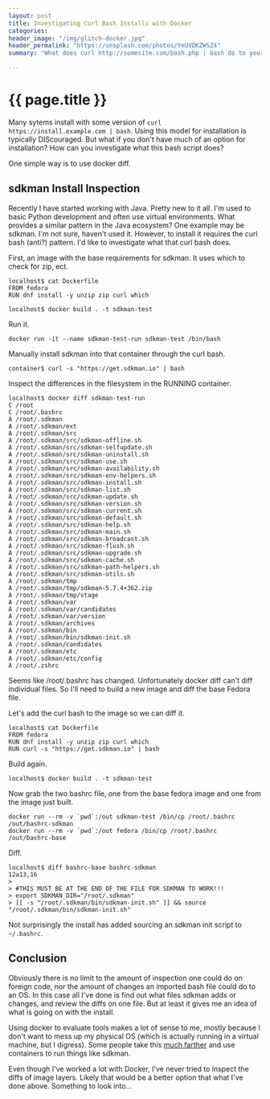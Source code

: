 ```yaml
---
layout: post
title: Investigating Curl Bash Installs with Docker
categories:
header_image: "/img/glitch-docker.jpg"
header_permalink: "https://unsplash.com/photos/YeUVDKZWSZ4"
summary: "What does curl http://somesite.com/bash.php | bash do to your system?"

---
```


# {{ page.title }}

Many sytems install with some version of `curl https://install.example.com | bash`. Using this model for installation is typically DIScouraged. But what if you don't have much of an option for installation? How can you investigate what this bash script does?

One simple way is to use docker diff.

## sdkman Install Inspection

Recently I have started working with Java. Pretty new to it all. I'm used to basic Python development and often use virtual environments. What provides a similar pattern in the Java ecosystem? One example may be sdkman. I'm not sure, haven't used it. However, to install it requires the curl bash (anti?) pattern. I'd like to investigate what that curl bash does.

First, an image with the base requirements for sdkman. It uses which to check for zip, ect.

```
localhost$ cat Dockerfile 
FROM fedora
RUN dnf install -y unzip zip curl which
```

```
localhost$ docker build . -t sdkman-test
```

Run it.

```
docker run -it --name sdkman-test-run sdkman-test /bin/bash
```

Manually install sdkman into that container through the curl bash.

```
container$ curl -s "https://get.sdkman.io" | bash 
```

Inspect the differences in the filesystem in the RUNNING container.

```
localhost$ docker diff sdkman-test-run
C /root
C /root/.bashrc
A /root/.sdkman
A /root/.sdkman/ext
A /root/.sdkman/src
A /root/.sdkman/src/sdkman-offline.sh
A /root/.sdkman/src/sdkman-selfupdate.sh
A /root/.sdkman/src/sdkman-uninstall.sh
A /root/.sdkman/src/sdkman-use.sh
A /root/.sdkman/src/sdkman-availability.sh
A /root/.sdkman/src/sdkman-env-helpers.sh
A /root/.sdkman/src/sdkman-install.sh
A /root/.sdkman/src/sdkman-list.sh
A /root/.sdkman/src/sdkman-update.sh
A /root/.sdkman/src/sdkman-version.sh
A /root/.sdkman/src/sdkman-current.sh
A /root/.sdkman/src/sdkman-default.sh
A /root/.sdkman/src/sdkman-help.sh
A /root/.sdkman/src/sdkman-main.sh
A /root/.sdkman/src/sdkman-broadcast.sh
A /root/.sdkman/src/sdkman-flush.sh
A /root/.sdkman/src/sdkman-upgrade.sh
A /root/.sdkman/src/sdkman-cache.sh
A /root/.sdkman/src/sdkman-path-helpers.sh
A /root/.sdkman/src/sdkman-utils.sh
A /root/.sdkman/tmp
A /root/.sdkman/tmp/sdkman-5.7.4+362.zip
A /root/.sdkman/tmp/stage
A /root/.sdkman/var
A /root/.sdkman/var/candidates
A /root/.sdkman/var/version
A /root/.sdkman/archives
A /root/.sdkman/bin
A /root/.sdkman/bin/sdkman-init.sh
A /root/.sdkman/candidates
A /root/.sdkman/etc
A /root/.sdkman/etc/config
A /root/.zshrc
```

Seems like /root/.bashrc has changed. Unfortunately docker diff can't diff individual files. So I'll need to build a new image and diff the base Fedora file.

Let's add the curl bash to the image so we can diff it.

```
localhost$ cat Dockerfile 
FROM fedora
RUN dnf install -y unzip zip curl which
RUN curl -s "https://get.sdkman.io" | bash 
```

Build again.

```
localhost$ docker build . -t sdkman-test
```

Now grab the two bashrc file, one from the base fedora image and one from the image just built.

```
docker run --rm -v `pwd`:/out sdkman-test /bin/cp /root/.bashrc /out/bashrc-sdkman
docker run --rm -v `pwd`:/out fedora /bin/cp /root/.bashrc /out/bashrc-base
```

Diff.

```
localhost$ diff bashrc-base bashrc-sdkman 
12a13,16
> 
> #THIS MUST BE AT THE END OF THE FILE FOR SDKMAN TO WORK!!!
> export SDKMAN_DIR="/root/.sdkman"
> [[ -s "/root/.sdkman/bin/sdkman-init.sh" ]] && source "/root/.sdkman/bin/sdkman-init.sh"
```

Not surprisingly the install has added sourcing an sdkman init script to `~/.bashrc`.

## Conclusion

Obviously there is no limit to the amount of inspection one could do on foreign code, nor the amount of changes an imported bash file could do to an OS. In this case all I've done is find out what files sdkman adds or changes, and review the diffs on one file. But at least it gives me an idea of what is going on with the install.

Using docker to evaluate tools makes a lot of sense to me, mostly because I don't want to mess up my physical OS (which is actually running in a virtual machine, but I digress). Some people take this [much farther](https://github.com/jessfraz/dockerfiles) and use containers to run things like sdkman.

Even though I've worked a lot with Docker, I've never tried to inspect the diffs of image layers. Likely that would be a better option that what I've done above. Something to look into...